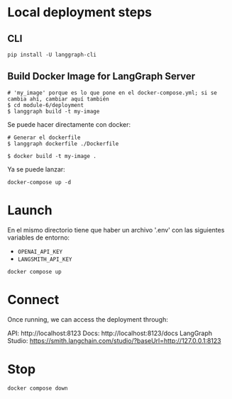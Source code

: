 # Local deployment steps

## CLI

```
pip install -U langgraph-cli
```

## Build Docker Image for LangGraph Server

```
# 'my_image' porque es lo que pone en el docker-compose.yml; si se cambia ahí, cambiar aquí también
$ cd module-6/deployment
$ langgraph build -t my-image
```

Se puede hacer directamente con docker:

```
# Generar el dockerfile
$ langgraph dockerfile ./Dockerfile
```

```
$ docker build -t my-image .
```

Ya se puede lanzar:

```
docker-compose up -d
```

# Launch

En el mismo directorio tiene que haber un archivo '.env' con las siguientes variables de entorno:

- `OPENAI_API_KEY`
- `LANGSMITH_API_KEY`

```
docker compose up
```

# Connect

Once running, we can access the deployment through:

API: http://localhost:8123
Docs: http://localhost:8123/docs
LangGraph Studio: https://smith.langchain.com/studio/?baseUrl=http://127.0.0.1:8123

# Stop

```
docker compose down
```
